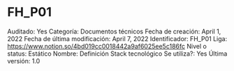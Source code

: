 # FH_P01

Auditado: Yes
Categoría: Documentos técnicos
Fecha de creación: April 1, 2022
Fecha de última modificación: April 7, 2022
Identificador: FH_P01
Liga: https://www.notion.so/4bd019cc0018442a9af6025ee5c186fc
Nivel o status: Estático
Nombre: Definición Stack tecnológico
Se utiliza?: Yes
Última versión: 1.0
